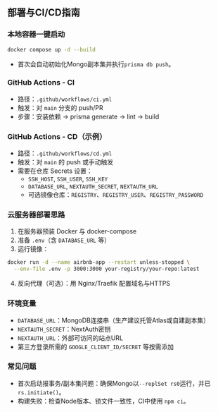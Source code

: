 ## 部署与CI/CD指南

### 本地容器一键启动
```bash
docker compose up -d --build
```
- 首次会自动初始化Mongo副本集并执行`prisma db push`。

### GitHub Actions - CI
- 路径：`.github/workflows/ci.yml`
- 触发：对 `main` 分支的 push/PR
- 步骤：安装依赖 → prisma generate → lint → build

### GitHub Actions - CD（示例）
- 路径：`.github/workflows/cd.yml`
- 触发：对 `main` 的 push 或手动触发
- 需要在仓库 Secrets 设置：
  - `SSH_HOST`, `SSH_USER`, `SSH_KEY`
  - `DATABASE_URL`, `NEXTAUTH_SECRET`, `NEXTAUTH_URL`
  - 可选镜像仓库：`REGISTRY`、`REGISTRY_USER`、`REGISTRY_PASSWORD`

### 云服务器部署思路
1. 在服务器预装 Docker 与 docker-compose
2. 准备 `.env`（含 `DATABASE_URL` 等）
3. 运行镜像：
```bash
docker run -d --name airbnb-app --restart unless-stopped \
  --env-file .env -p 3000:3000 your-registry/your-repo:latest
```
4. 反向代理（可选）：用 Nginx/Traefik 配置域名与HTTPS

### 环境变量
- `DATABASE_URL`：MongoDB连接串（生产建议托管Atlas或自建副本集）
- `NEXTAUTH_SECRET`：NextAuth密钥
- `NEXTAUTH_URL`：外部可访问的站点URL
- 第三方登录所需的 `GOOGLE_CLIENT_ID/SECRET` 等按需添加

### 常见问题
- 首次启动报事务/副本集问题：确保Mongo以`--replSet rs0`运行，并已`rs.initiate()`。
- 构建失败：检查Node版本、锁文件一致性，CI中使用 `npm ci`。


